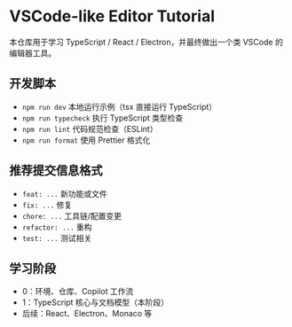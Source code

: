 # VSCode-like Editor Tutorial

本仓库用于学习 TypeScript / React / Electron，并最终做出一个类 VSCode 的编辑器工具。

## 开发脚本

- `npm run dev` 本地运行示例（tsx 直接运行 TypeScript）
- `npm run typecheck` 执行 TypeScript 类型检查
- `npm run lint` 代码规范检查（ESLint）
- `npm run format` 使用 Prettier 格式化

## 推荐提交信息格式

- `feat: ...` 新功能或文件
- `fix: ...` 修复
- `chore: ...` 工具链/配置变更
- `refactor: ...` 重构
- `test: ...` 测试相关

## 学习阶段

- 0：环境、仓库、Copilot 工作流
- 1：TypeScript 核心与文档模型（本阶段）
- 后续：React、Electron、Monaco 等
